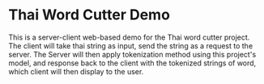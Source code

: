 # Thai Word Cutter Demo
This is a server-client web-based demo for the Thai word cutter project. The client will take thai string as input, send the string as a request to the server. The Server will then apply tokenization method using this project's model, and response back to the client with the tokenized strings of word, which client will then display to the user.
